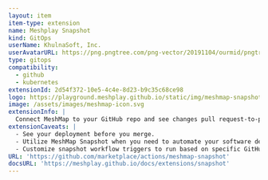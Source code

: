 ```yaml
---
layout: item
item-type: extension
name: Meshplay Snapshot
kind: GitOps
userName: KhulnaSoft, Inc.
userAvatarURL: https://png.pngtree.com/png-vector/20191104/ourmid/pngtree-businessman-avatar-cartoon-style-png-image_1953664.jpg
type: gitops
compatibility: 
  - github
  - kubernetes
extensionId: 2d54f372-10e5-4c4e-8d23-b9c35c68ce98
logo: https://playground.meshplay.github.io/static/img/meshmap-snapshot-logo.svg
image: /assets/images/meshmap-icon.svg
extensionInfo: |
  Connect MeshMap to your GitHub repo and see changes pull request-to-pull request. Get snapshots of your infrastructure directly in your PRs.
extensionCaveats: |
  - See your deployment before you merge.
  - Utilize MeshMap Snapshot when you need to automate your software development process using GitHub Actions.
  - Customize snapshot workflow triggers to run based on specific GitHub activities, such as creating a pull request, pushing code, or releasing a new version.
URL: 'https://github.com/marketplace/actions/meshmap-snapshot'
docsURL: 'https://meshplay.github.io/docs/extensions/snapshot'
---
```

